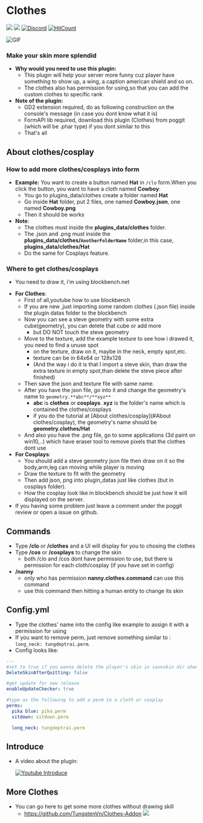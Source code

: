 # Clothes
[![](https://poggit.pmmp.io/shield.state/Clothes)](https://poggit.pmmp.io/p/Clothes)
[![](https://poggit.pmmp.io/shield.dl.total/Clothes)](https://poggit.pmmp.io/p/Clothes)
[![Discord](https://img.shields.io/badge/chat-on+discord-7289da.svg)](https://discord.gg/5CpFadd)
[![HitCount](http://hits.dwyl.com/tungstenvn/clothes.svg)](http://hits.dwyl.com/tungstenvn/clothes)

![GIF](https://github.com/TungstenVn/TungstenVn_poggit_news/blob/master/ezgif-5-0ce7417bfc97.gif)

### Make your skin more splendid
+ **Why would you need to use this plugin:**
  - This plugin will help your server more funny cuz player have something to show up, a wing, a caption american shield and so on.
  - The clothes also has permission for using,so that you can add the custom clothes to specific rank   
+ **Note of the plugin:**
  - GD2 extension required, do as following construction on the console's message (in case you dont know what it is)
  - FormAPI lib required, download this plugin (Clothes) from poggit (which will be .phar type) if you dont similar to this
  - That's all
## **About clothes/cosplay**
### How to add more clothes/cosplays into form
 + **Example:** You want to create a button named **Hat** in ``/clo`` form.When you click the button, you want to have a cloth named **Cowboy**:
   - You go to plugins_data/clothes create a folder named **Hat**
   - Go inside **Hat** folder, put 2 files, one named **Cowboy.json**, one named **Cowboy.png**
   - Then it should be works
 + **Note**:
   - The clothes must inside the **plugins_data/clothes** folder.
   - The .json and .png must inside the **plugins_data/clothes/``AnotherFolderName``** folder,in this case, **plugins_data/clothes/Hat**
   - Do the same for Cosplays feature.
### Where to get clothes/cosplays
 - You need to draw it, i'm using blockbench.net
 + **For Clothes**:
   - First of all,youtube how to use blockbench
   - If you are new ,just importing some random clothes (.json file) inside the plugin datas folder to the blockbench
   - Now you can see a steve geometry with some extra cube(geometry), you can delete that cube or add more
     - but DO NOT touch the steve geometry
   - Move to the texture, add the example texture to see how i drawed it, you need to find a unuse spot
     - on the texture, draw on it, maybe in the neck, empty spot,etc.
	 - texture can be in 64x64 or 128x128
	 - (And the way i do it is that I import a steve skin, than draw the extra texture in empty spot,than delete the steve piece after finished)
   - Then save the json and texture file with same name.
   - After you have the json file, go into it and change the geometry's name to ``geometry.**abc**/**xyz**``
     - **abc** is **clothes** or **cosplays**. **xyz** is the folder's name which is contained the clothes/cosplays
	 - if you do the tutorial at [About clothes/cosplay](#About clothes/cosplay), the geometry's name should be **geometry.clothes/Hat**
   - And also you have the .png file, go to some applications (3d paint on win10,..) which have eraser tool to remove pixels that the clothes dont use
 + **For Cosplays**:
   - You should add a steve geometry json file then draw on it so the body,arm,leg can moving while player is moving 
   - Draw the texture to fit with the geometry
   - Then add json, png into plugin_datas just like clothes (but in cosplays folder).
   - How the cosplay look like in blockbench should be just how it will displayed on the server.
 + If you having some problem just leave a comment under the poggit review or open a issue on github. 
## **Commands**
 + Type **/clo** or **/clothes** and a UI will display for you to chosing the clothes
 + Type **/cos** or **/cosplays** to change the skin
   - both /clo and /cos dont have permission to use, but there is permission for each cloth/cosplay (if you have set in config)
 + **/nanny** 
   - only who has permission **nanny.clothes.command** can use this command
   - use this command then hitting a human entity to change its skin 
## **Config.yml**
 + Type the clothes' name into the config like example to assign it with a permission for using
 + If you want to remove perm, just remove something similar to : ``long_neck: tungdeptrai.perm``.
 + Config looks like:
```yaml
---
#set to true if you wanna delete the player's skin in saveskin dir when the player left the server
DeleteSkinAfterQuitting: false

#get update for new release
enableUpdateChecker: true

#type as the following to add a perm to a cloth or cosplay
perms:
  pika blue: pika.perm
  sitdown: sitdown.perm

  long_neck: tungdeptrai.perm
```
## **Introduce**
 + A video about the plugin:
   
   [![Youtube Introduce](https://img.youtube.com/vi/ZGMaG80Wi3g/0.jpg)](https://www.youtube.com/watch?v=ZGMaG80Wi3g)
 ## **More Clothes**
- You can go here to get some more clothes without drawing skill
  - https://github.com/TungstenVn/Clothes-Addon
<a align=**center**><img src=**https://i.ibb.co/K7pdzTS/Screenshot-10.png**></a>
